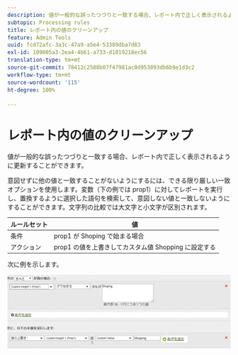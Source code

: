 ```yaml
---
description: 値が一般的な誤ったつづりと一致する場合、レポート内で正しく表示されるように更新することができます。
subtopic: Processing rules
title: レポート内の値のクリーンアップ
feature: Admin Tools
uuid: fcd72afc-3a3c-47a9-a5e4-53389dba7d83
exl-id: 109005a3-2ea4-4b61-a733-d1019218ec56
translation-type: tm+mt
source-git-commit: 78412c2588b07f47981ac0d953893db6b9e1d3c2
workflow-type: tm+mt
source-wordcount: '115'
ht-degree: 100%

---
```


# レポート内の値のクリーンアップ

値が一般的な誤ったつづりと一致する場合、レポート内で正しく表示されるように更新することができます。

意図せずに他の値と一致することがないようにするには、できる限り厳しい一致オプションを使用します。変数（下の例では prop1）に対してレポートを実行し、置換するように選択した語句を検索して、意図しない値と一致しないようにすることができます。文字列の比較では大文字と小文字が区別されます。

| ルールセット | 値 |
|---|---|
| 条件 | prop1 が Shoping で始まる場合 |
| アクション | prop1 の値を上書きしてカスタム値 Shopping に設定する |

次に例を示します。

![](assets/clean-up-values-in-report.png)
